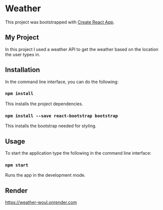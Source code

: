 # Weather

This project was bootstrapped with [Create React App](https://github.com/facebook/create-react-app).

## My Project

In this project I used a weather API to get the weather based on the location the user types in.

## Installation

In the command line interface, you can do the following:

### `npm install`
This installs the project dependencies.

### `npm install --save react-bootstrap bootstrap`
This installs the bootstrap needed for styling.

## Usage
To start the application type the following in the command line interface:

### `npm start`

Runs the app in the development mode.

## Render
https://weather-woul.onrender.com 
